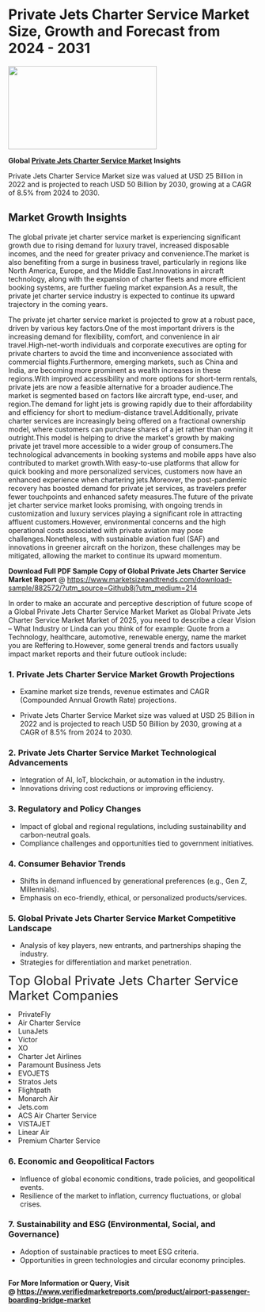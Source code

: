 <H1>Private Jets Charter Service Market Size, Growth and Forecast from 2024 - 2031</H1><img class="aligncenter size-medium wp-image-584254" src="https://thirdeyenews.in/wp-content/uploads/2024/09/Global-Market-Research-300x168.jpeg" alt="" width="300" height="168" /><p><strong>Global&nbsp;<a href="https://www.marketsizeandtrends.com/download-sample/882572/?utm_source=Github8j?utm_medium=214">Private Jets Charter Service Market</a> Insights</strong></p><p>Private Jets Charter Service Market size was valued at USD 25 Billion in 2022 and is projected to reach USD 50 Billion by 2030, growing at a CAGR of 8.5% from 2024 to 2030.</p><p><h2>Market Growth Insights</h2> <p>The global private jet charter service market is experiencing significant growth due to rising demand for luxury travel, increased disposable incomes, and the need for greater privacy and convenience.The market is also benefiting from a surge in business travel, particularly in regions like North America, Europe, and the Middle East.Innovations in aircraft technology, along with the expansion of charter fleets and more efficient booking systems, are further fueling market expansion.As a result, the private jet charter service industry is expected to continue its upward trajectory in the coming years.</p> <p>The private jet charter service market is projected to grow at a robust pace, driven by various key factors.One of the most important drivers is the increasing demand for flexibility, comfort, and convenience in air travel.High-net-worth individuals and corporate executives are opting for private charters to avoid the time and inconvenience associated with commercial flights.Furthermore, emerging markets, such as China and India, are becoming more prominent as wealth increases in these regions.With improved accessibility and more options for short-term rentals, private jets are now a feasible alternative for a broader audience.The market is segmented based on factors like aircraft type, end-user, and region.The demand for light jets is growing rapidly due to their affordability and efficiency for short to medium-distance travel.Additionally, private charter services are increasingly being offered on a fractional ownership model, where customers can purchase shares of a jet rather than owning it outright.This model is helping to drive the market's growth by making private jet travel more accessible to a wider group of consumers.The technological advancements in booking systems and mobile apps have also contributed to market growth.With easy-to-use platforms that allow for quick booking and more personalized services, customers now have an enhanced experience when chartering jets.Moreover, the post-pandemic recovery has boosted demand for private jet services, as travelers prefer fewer touchpoints and enhanced safety measures.The future of the private jet charter service market looks promising, with ongoing trends in customization and luxury services playing a significant role in attracting affluent customers.However, environmental concerns and the high operational costs associated with private aviation may pose challenges.Nonetheless, with sustainable aviation fuel (SAF) and innovations in greener aircraft on the horizon, these challenges may be mitigated, allowing the market to continue its upward momentum.</p> <p><span class=""><strong>Download Full PDF Sample Copy of Global Private Jets Charter Service Market Report</strong> @ <a href="https://www.marketsizeandtrends.com/download-sample/882572/?utm_source=Github8j?utm_medium=214" target="_blank">https://www.marketsizeandtrends.com/download-sample/882572/?utm_source=Github8j?utm_medium=214</a></span></p><p>In order to make an accurate and perceptive description of future scope of a Global&nbsp;Private Jets Charter Service Market Market as Global&nbsp;Private Jets Charter Service Market Market of 2025, you need to describe a clear Vision &ndash; What Industry or Linda can you think of for example: Quote from a Technology, healthcare, automotive, renewable energy, name the market you are Reffering to.However, some general trends and factors usually impact market reports and their future outlook include:</p><h3>1.&nbsp;<strong>Private Jets Charter Service Market Growth Projections</strong></h3><ul><li>Examine market size trends, revenue estimates and CAGR (Compounded Annual Growth Rate) projections.</li><li><p>Private Jets Charter Service Market size was valued at USD 25 Billion in 2022 and is projected to reach USD 50 Billion by 2030, growing at a CAGR of 8.5% from 2024 to 2030.</p></li></ul><h3>2.&nbsp;<strong>Private Jets Charter Service Market Technological Advancements</strong></h3><ul><li>Integration of AI, IoT, blockchain, or automation in the industry.</li><li>Innovations driving cost reductions or improving efficiency.</li></ul><h3>3.&nbsp;<strong>Regulatory and Policy Changes</strong></h3><ul><li>Impact of global and regional regulations, including sustainability and carbon-neutral goals.</li><li>Compliance challenges and opportunities tied to government initiatives.</li></ul><h3>4.&nbsp;<strong>Consumer Behavior Trends</strong></h3><ul><li>Shifts in demand influenced by generational preferences (e.g., Gen Z, Millennials).</li><li>Emphasis on eco-friendly, ethical, or personalized products/services.</li></ul><h3>5.&nbsp;<strong>Global Private Jets Charter Service Market Competitive Landscape</strong></h3><ul><li>Analysis of key players, new entrants, and partnerships shaping the industry.</li><li>Strategies for differentiation and market penetration.</li></ul><p data-pm-slice="1 1 []"><span style="color: inherit; font-family: inherit; font-size: 25px;">Top Global Private Jets Charter Service Market Companies</span></p><div class="" data-test-id=""><p><li>PrivateFly</li><li> Air Charter Service</li><li> LunaJets</li><li> Victor</li><li> XO</li><li> Charter Jet Airlines</li><li> Paramount Business Jets</li><li> EVOJETS</li><li> Stratos Jets</li><li> Flightpath</li><li> Monarch Air</li><li> Jets.com</li><li> ACS Air Charter Service</li><li> VISTAJET</li><li> Linear Air</li><li> Premium Charter Service</li></p></div><h3>6.&nbsp;<strong>Economic and Geopolitical Factors</strong></h3><ul><li>Influence of global economic conditions, trade policies, and geopolitical events.</li><li>Resilience of the market to inflation, currency fluctuations, or global crises.</li></ul><h3>7.&nbsp;<strong>Sustainability and ESG (Environmental, Social, and Governance)</strong></h3><ul><li>Adoption of sustainable practices to meet ESG criteria.</li><li>Opportunities in green technologies and circular economy principles.</li></ul><h2><strong style="font-size: 14px;">For More Information or Query, Visit @&nbsp;</strong><a style="background-color: #ffffff; font-size: 14px;" href="https://www.marketsizeandtrends.com/report/private-jets-charter-service-market/" target="_blank">https://www.verifiedmarketreports.com/product/airport-passenger-boarding-bridge-market</a></h2>